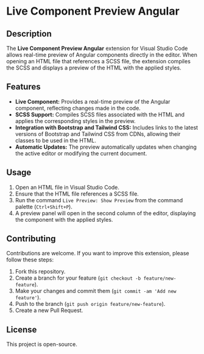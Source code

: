 # Live Component Preview Angular

## Description

The **Live Component Preview Angular** extension for Visual Studio Code allows real-time preview of Angular components directly in the editor. When opening an HTML file that references a SCSS file, the extension compiles the SCSS and displays a preview of the HTML with the applied styles.

## Features

- **Live Component:** Provides a real-time preview of the Angular component, reflecting changes made in the code.
- **SCSS Support:** Compiles SCSS files associated with the HTML and applies the corresponding styles in the preview.
- **Integration with Bootstrap and Tailwind CSS:** Includes links to the latest versions of Bootstrap and Tailwind CSS from CDNs, allowing their classes to be used in the HTML.
- **Automatic Updates:** The preview automatically updates when changing the active editor or modifying the current document.

## Usage

1. Open an HTML file in Visual Studio Code.
2. Ensure that the HTML file references a SCSS file.
3. Run the command `Live Preview: Show Preview` from the command palette (`Ctrl+Shift+P`).
4. A preview panel will open in the second column of the editor, displaying the component with the applied styles.

## Contributing

Contributions are welcome. If you want to improve this extension, please follow these steps:

1. Fork this repository.
2. Create a branch for your feature (`git checkout -b feature/new-feature`).
3. Make your changes and commit them (`git commit -am 'Add new feature'`).
4. Push to the branch (`git push origin feature/new-feature`).
5. Create a new Pull Request.

## License

This project is open-source.
